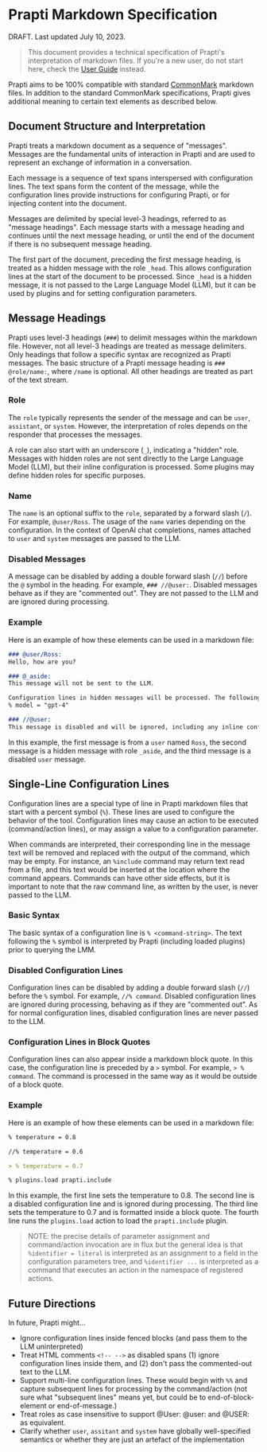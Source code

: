 # Prapti Markdown Specification

DRAFT. Last updated July 10, 2023.

> This document provides a technical specification of Prapti's interpretation of markdown files. If you're a new user, do not start here, check the [User Guide](user_guide.md) instead.

Prapti aims to be 100% compatible with standard [CommonMark](https://commonmark.org/) markdown files. In addition to the standard CommonMark specifications, Prapti gives additional meaning to certain text elements as described below.

## Document Structure and Interpretation

Prapti treats a markdown document as a sequence of "messages". Messages are the fundamental units of interaction in Prapti and are used to represent an exchange of information in a conversation.

Each message is a sequence of text spans interspersed with configuration lines. The text spans form the content of the message, while the configuration lines provide instructions for configuring Prapti, or for injecting content into the document.

Messages are delimited by special level-3 headings, referred to as "message headings". Each message starts with a message heading and continues until the next message heading, or until the end of the document if there is no subsequent message heading.

The first part of the document, preceding the first message heading, is treated as a hidden message with the role `_head`. This allows configuration lines at the start of the document to be processed. Since `_head` is a hidden message, it is not passed to the Large Language Model (LLM), but it can be used by plugins and for setting configuration parameters.


## Message Headings

Prapti uses level-3 headings (`###`) to delimit messages within the markdown file. However, not all level-3 headings are treated as message delimiters. Only headings that follow a specific syntax are recognized as Prapti messages. The basic structure of a Prapti message heading is `### @role/name:`, where `/name` is optional. All other headings are treated as part of the text stream.

### Role

The `role` typically represents the sender of the message and can be `user`, `assistant`, or `system`. However, the interpretation of roles depends on the responder that processes the messages.

A role can also start with an underscore (`_`), indicating a "hidden" role. Messages with hidden roles are not sent directly to the Large Language Model (LLM), but their inline configuration is processed. Some plugins may define hidden roles for specific purposes.

### Name

The `name` is an optional suffix to the `role`, separated by a forward slash (`/`). For example, `@user/Ross`. The usage of the `name` varies depending on the configuration. In the context of OpenAI chat completions, names attached to `user` and `system` messages are passed to the LLM.

### Disabled Messages

A message can be disabled by adding a double forward slash (`//`) before the `@` symbol in the heading. For example, `### //@user:`. Disabled messages behave as if they are "commented out". They are not passed to the LLM and are ignored during processing.

### Example

Here is an example of how these elements can be used in a markdown file:

```markdown
### @user/Ross:
Hello, how are you?

### @_aside:
This message will not be sent to the LLM.

Configuration lines in hidden messages will be processed. The following line will change the model.
% model = "gpt-4"

### //@user:
This message is disabled and will be ignored, including any inline configuration.
```

In this example, the first message is from a `user` named `Ross`, the second message is a hidden message with role `_aside`, and the third message is a disabled `user` message.


## Single-Line Configuration Lines

Configuration lines are a special type of line in Prapti markdown files that start with a percent symbol (`%`). These lines are used to configure the behavior of the tool. Configuration lines may cause an action to be executed (command/action lines), or may assign a value to a configuration parameter.

When commands are interpreted, their corresponding line in the message text will be removed and replaced with the output of the command, which may be empty. For instance, an `%include` command may return text read from a file, and this text would be inserted at the location where the command appears. Commands can have other side effects, but it is important to note that the raw command line, as written by the user, is never passed to the LLM.

### Basic Syntax

The basic syntax of a configuration line is `% <command-string>`. The text following the `%` symbol is interpreted by Prapti (including loaded plugins) prior to querying the LMM.

### Disabled Configuration Lines

Configuration lines can be disabled by adding a double forward slash (`//`) before the `%` symbol. For example, `//% command`. Disabled configuration lines are ignored during processing, behaving as if they are "commented out". As for normal configuration lines, disabled configuration lines are never passed to the LLM.

### Configuration Lines in Block Quotes

Configuration lines can also appear inside a markdown block quote. In this case, the configuration line is preceded by a `>` symbol. For example, `> % command`. The command is processed in the same way as it would be outside of a block quote.

### Example

Here is an example of how these elements can be used in a markdown file:

```markdown
% temperature = 0.8

//% temperature = 0.6

> % temperature = 0.7

% plugins.load prapti.include
```

In this example, the first line sets the temperature to 0.8. The second line is a disabled configuration line and is ignored during processing. The third line sets the temperature to 0.7 and is formatted inside a block quote. The fourth line runs the `plugins.load` action to load the `prapti.include` plugin.

> NOTE: the precise details of parameter assignment and command/action invocation are in flux but the general idea is that `%identifier = literal` is interpreted as an assignment to a field in the configuration parameters tree, and `%identifier ...` is interpreted as a command that executes an action in the namespace of registered actions.


## Future Directions

In future, Prapti might...

- Ignore configuration lines inside fenced blocks (and pass them to the LLM uninterpreted)
- Treat HTML comments `<!-- -->` as disabled spans (1) ignore configuration lines inside them, and (2) don't pass the commented-out text to the LLM.
- Support multi-line configuration lines. These would begin with `%%` and capture subsequent lines for processing by the command/action (not sure what "subsequent lines" means yet, but could be to end-of-block-element or end-of-message.)
- Treat roles as case insensitive to support @User: @user: and @USER: as equivalent.
- Clarify whether `user`, `assitant` and `system` have globally well-specified semantics or whether they are just an artefact of the implementation
